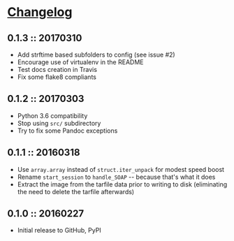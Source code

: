 # [Changelog](http://keepachangelog.com)

## 0.1.3 :: 20170310

- Add strftime based subfolders to config (see issue #2)
- Encourage use of virtualenv in the README
- Test docs creation in Travis
- Fix some flake8 compliants

## 0.1.2 :: 20170303

- Python 3.6 compatibility
- Stop using `src/` subdirectory
- Try to fix some Pandoc exceptions

## 0.1.1 :: 20160318

- Use `array.array` instead of `struct.iter_unpack` for modest speed boost
- Rename `start_session` to `handle_SOAP` -- because that's what it does
- Extract the image from the tarfile data prior to writing to disk (eliminating
  the need to delete the tarfile afterwards)

## 0.1.0 :: 20160227

- Initial release to GitHub, PyPI
